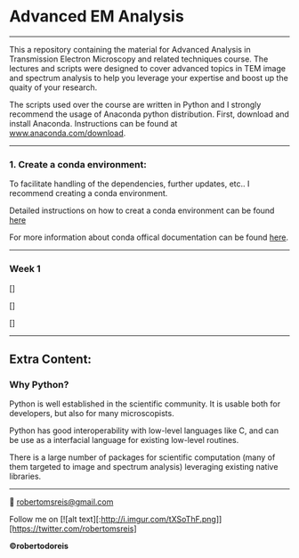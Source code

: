 # Advanced EM Analysis
----------------------

This a repository containing the material for Advanced Analysis in Transmission Electron Microscopy and related techniques course. The lectures and scripts were designed to cover advanced topics in TEM image and spectrum analysis to help you leverage your expertise and boost up the quaity of your research.  

The scripts used over the course are written in Python and I strongly recommend the usage of Anaconda python distribution. 
First, download and install Anaconda. Instructions can be found at www.anaconda.com/download.

---------------------
### 1. Create a conda environment:

To facilitate handling of the dependencies, further updates, etc.. I recommend creating a conda environment.

Detailed instructions on how to creat a conda environment can be found [here](https://uoa-eresearch.github.io/eresearch-cookbook/recipe/2014/11/20/conda/)

For more information about conda offical documentation can be found [here](https://conda.io/en/latest/index.html).

----------------
### Week 1
[]

[]

[]

----------------
## Extra Content:

### Why Python?

Python is well established in the scientific community. It is usable both for developers, but also for many microscopists.

Python has good interoperability with low-level languages like C, and can be use as a interfacial language for existing low-level routines.

There is a large number of packages for scientific computation (many of them targeted to image and spectrum analysis) leveraging existing native libraries. 

----------------
:email: robertomsreis@gmail.com

Follow me on [![alt text][:http://i.imgur.com/tXSoThF.png]][https://twitter.com/robertomsreis]

<b> &copy;robertodoreis </b>
